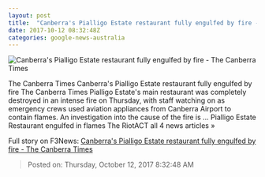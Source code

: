 ```yaml
---
layout: post
title:  "Canberra's Pialligo Estate restaurant fully engulfed by fire - The Canberra Times"
date: 2017-10-12 08:32:48Z
categories: google-news-australia
---
```


![Canberra's Pialligo Estate restaurant fully engulfed by fire - The Canberra Times](http://www.canberratimes.com.au/content/dam/images/g/y/z/u/d/4/image.related.socialLead.620x349.gyztbo.png/1507797017362.jpg)

The Canberra Times Canberra's Pialligo Estate restaurant fully engulfed by fire The Canberra Times Pialligo Estate's main restaurant was completely destroyed in an intense fire on Thursday, with staff watching on as emergency crews used aviation appliances from Canberra Airport to contain flames. An investigation into the cause of the fire is ... Pialligo Estate Restaurant engulfed in flames The RiotACT all 4 news articles »


Full story on F3News: [Canberra's Pialligo Estate restaurant fully engulfed by fire - The Canberra Times](http://www.f3nws.com/n/hhv2JD)

> Posted on: Thursday, October 12, 2017 8:32:48 AM
